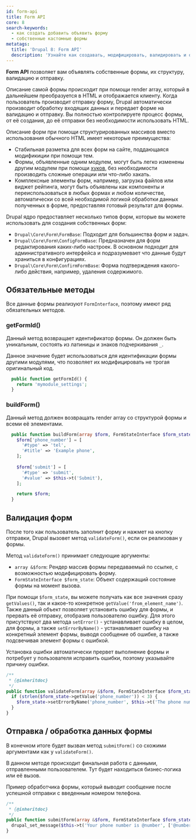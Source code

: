 ```yaml
---
id: form-api
title: Form API
core: 8
search-keywords:
  - как создать добавить объявить форму
  - собственные кастомные формы
metatags:
  title: 'Drupal 8: Form API'
  description: 'Узнайте как создавать, модифицировать, валидировать и обрабатывать формы в Drupal 8.'
---
```


**Form API** позволяет вам объявлять собственные формы, их структуру, валидацию и отправку.
 
Описание самой формы происходит при помощи render array, который в дальнейшем преобразуется в HTML и отображается клиенту. Когда пользователь производит отправку форму, Drupal автоматически производит обработку входящих данных и передает форме на валидацию и отправку. Вы полностью контролируете процесс формы, от её создания, до её отправки без необходимости использовать HTML.

Описание форм при помощи структурированных массивов вместо использования обычного HTML имеет некоторые преимущества:

- Стабильная разметка для всех форм на сайте, поддающаяся модификиции при помощи тем.
- Формы, объявленные одним модулем, могут быть легко изменены другим модулем при помощи [хуков](../hooks/hooks.md), без необходимости производить сложные операции или что-либо хакать.
- Комплексные элементы форм, например, загрузка файлов или виджет рейтинга, могут быть объявлены как компоненты и переиспользоваться в любых формах и любом количестве, автоматически со всей необходимой логикой обработки данных полученных в форме, предоставляя готовый результат для формы.

Drupal ядро предоставляет несколько типов форм, которые вы можете использовать для создания собственных форм:

- `Drupal\Core\Form\FormBase`: Подходит для большинства форм и задач.
- `Drupal\Core\Form\ConfigFormBase`: Предназначен для форм редактирования каких-либо настроек. В основном подходит для административного интерфейса и подразумевает что данные будут храниться в конфигурациях.
- `Drupal\Core\Form\ConfirmFormBase`: Форма подтверждения какого-либо действия, например, удаления содержимого.

## Обязательные методы

Все данные формы реализуют `FormInterface`, поэтому имеют ряд обязательных методов.

### getFormId()

Данный метод возвращает идентификатор формы. Он должен быть уникальным, состоять из латиницы и знаков подчеркивания `_`.

Данное значение будет использоваться для идентификации формы другими модулями, что позволяет их модифицировать не трогая оригинальный код.

```php
  public function getFormId() {
    return 'mymodule_settings';
  }
```

### buildForm()

Данный метод должен возвращать render array со структурой формы и всеми её элементами.

```php
  public function buildForm(array $form, FormStateInterface $form_state) {
    $form['phone_number'] = [
      '#type' => 'tel',
      '#title' => 'Example phone',
    ];
        
    $form['submit'] = [
      '#type' => 'submit',
      '#value' => $this->t('Submit'),
    ];

    return $form;
  }
```

## Валидация форм

После того как пользователь заполнит форму и нажмет на кнопку отправки, Drupal вызовет метод `validateForm()`, если он реализован у формы.

Метод `validateForm()` принимает следующие аргументы:

- `array &$form`: Рендер массив формы передаваемый по ссылке, с возможностью модифицировать форму.
- `FormStateInterface $form_state`: Объект содержащий состояние формы на момент вызова. 

При помощи `$form_state`, вы можете получать как все значения сразу `getValues()`, так и какое-то конкретное `getValue('from_element_name')`. Также данный объект позволяет установить ошибку для формы, и прервать её отправку, отобразив пользователю ошибку. Для этого присутствуют два метода `setError()` - устанавливает ошибку в целом, для формы, а также `setErrorByName()` - устанавливает ошибку на конкретный элемент формы, выводя сообщение об ошибке, а также подсвечивая элемент формы с ошибкой.

Установка ошибки автоматически прервет выполнение формы и потребует у пользователя исправить ошибки, поэтому указывайте причину ошибки.

```php
/**
 * {@inheritdoc}
 */
public function validateForm(array &$form, FormStateInterface $form_state) {
  if (strlen($form_state->getValue('phone_number')) < 3) {
    $form_state->setErrorByName('phone_number', $this->t('The phone number is too short. Please enter a full phone number.'));
  }
}
```

## Отправка / обработка данных формы

В конечном итоге будет вызван метод `submitForm()` со схожими аргументами как у `validateForm()`.

В данном методе происходит финальная работа с данными, отправленными пользователем. Тут будет находиться бизнес-логика или её вызов.

Пример обработчика формы, который выводит сообщение после успешной отправки с введенным номером телефона.

```php
/**
 * {@inheritdoc}
 */
public function submitForm(array &$form, FormStateInterface $form_state) {
  drupal_set_message($this->t('Your phone number is @number', ['@number' => $form_state->getValue('phone_number')]));
}
```
